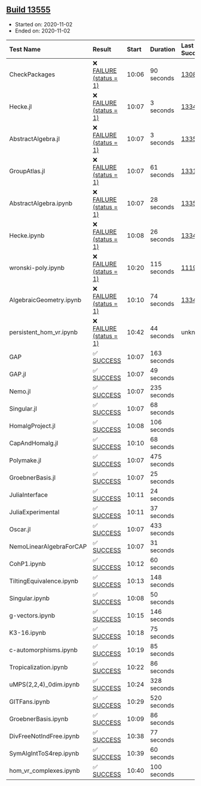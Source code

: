 ## [Build 13555](https://oscarci.mathematik.uni-kl.de/job/oscar/13555/)

* Started on: 2020-11-02
* Ended on: 2020-11-02

| Test Name    | Result | Start | Duration | Last Success | First Failure |
|:-------------|:-------|:------|:---------|:-------------|:--------------|
| CheckPackages | ❌ [FAILURE (status = 1)](https://oscarci.mathematik.uni-kl.de/job/oscar/13555/artifact/logs/build-13555/CheckPackages.log) | 10:06 | 90 seconds | [13085](https://oscarci.mathematik.uni-kl.de/job/oscar/13085/) | [13086](https://oscarci.mathematik.uni-kl.de/job/oscar/13086/) |
| Hecke.jl | ❌ [FAILURE (status = 1)](https://oscarci.mathematik.uni-kl.de/job/oscar/13555/artifact/logs/build-13555/Hecke.jl.log) | 10:07 | 3 seconds | [13341](https://oscarci.mathematik.uni-kl.de/job/oscar/13341/) | [13342](https://oscarci.mathematik.uni-kl.de/job/oscar/13342/) |
| AbstractAlgebra.jl | ❌ [FAILURE (status = 1)](https://oscarci.mathematik.uni-kl.de/job/oscar/13555/artifact/logs/build-13555/AbstractAlgebra.jl.log) | 10:07 | 3 seconds | [13355](https://oscarci.mathematik.uni-kl.de/job/oscar/13355/) | [13356](https://oscarci.mathematik.uni-kl.de/job/oscar/13356/) |
| GroupAtlas.jl | ❌ [FAILURE (status = 1)](https://oscarci.mathematik.uni-kl.de/job/oscar/13555/artifact/logs/build-13555/GroupAtlas.jl.log) | 10:07 | 61 seconds | [13311](https://oscarci.mathematik.uni-kl.de/job/oscar/13311/) | [13312](https://oscarci.mathematik.uni-kl.de/job/oscar/13312/) |
| AbstractAlgebra.ipynb | ❌ [FAILURE (status = 1)](https://oscarci.mathematik.uni-kl.de/job/oscar/13555/artifact/logs/build-13555/AbstractAlgebra.ipynb.log) | 10:07 | 28 seconds | [13355](https://oscarci.mathematik.uni-kl.de/job/oscar/13355/) | [13356](https://oscarci.mathematik.uni-kl.de/job/oscar/13356/) |
| Hecke.ipynb | ❌ [FAILURE (status = 1)](https://oscarci.mathematik.uni-kl.de/job/oscar/13555/artifact/logs/build-13555/Hecke.ipynb.log) | 10:08 | 26 seconds | [13341](https://oscarci.mathematik.uni-kl.de/job/oscar/13341/) | [13342](https://oscarci.mathematik.uni-kl.de/job/oscar/13342/) |
| wronski-poly.ipynb | ❌ [FAILURE (status = 1)](https://oscarci.mathematik.uni-kl.de/job/oscar/13555/artifact/logs/build-13555/wronski-poly.ipynb.log) | 10:20 | 115 seconds | [11192](https://oscarci.mathematik.uni-kl.de/job/oscar/11192/) | [11193](https://oscarci.mathematik.uni-kl.de/job/oscar/11193/) |
| AlgebraicGeometry.ipynb | ❌ [FAILURE (status = 1)](https://oscarci.mathematik.uni-kl.de/job/oscar/13555/artifact/logs/build-13555/AlgebraicGeometry.ipynb.log) | 10:10 | 74 seconds | [13341](https://oscarci.mathematik.uni-kl.de/job/oscar/13341/) | [13342](https://oscarci.mathematik.uni-kl.de/job/oscar/13342/) |
| persistent_hom_vr.ipynb | ❌ [FAILURE (status = 1)](https://oscarci.mathematik.uni-kl.de/job/oscar/13555/artifact/logs/build-13555/persistent_hom_vr.ipynb.log) | 10:42 | 44 seconds | unknown | unknown |
| GAP | ✅ [SUCCESS](https://oscarci.mathematik.uni-kl.de/job/oscar/13555/artifact/logs/build-13555/GAP.log) | 10:07 | 163 seconds |  |  |
| GAP.jl | ✅ [SUCCESS](https://oscarci.mathematik.uni-kl.de/job/oscar/13555/artifact/logs/build-13555/GAP.jl.log) | 10:07 | 49 seconds |  |  |
| Nemo.jl | ✅ [SUCCESS](https://oscarci.mathematik.uni-kl.de/job/oscar/13555/artifact/logs/build-13555/Nemo.jl.log) | 10:07 | 235 seconds |  |  |
| Singular.jl | ✅ [SUCCESS](https://oscarci.mathematik.uni-kl.de/job/oscar/13555/artifact/logs/build-13555/Singular.jl.log) | 10:07 | 68 seconds |  |  |
| HomalgProject.jl | ✅ [SUCCESS](https://oscarci.mathematik.uni-kl.de/job/oscar/13555/artifact/logs/build-13555/HomalgProject.jl.log) | 10:08 | 106 seconds |  |  |
| CapAndHomalg.jl | ✅ [SUCCESS](https://oscarci.mathematik.uni-kl.de/job/oscar/13555/artifact/logs/build-13555/CapAndHomalg.jl.log) | 10:10 | 68 seconds |  |  |
| Polymake.jl | ✅ [SUCCESS](https://oscarci.mathematik.uni-kl.de/job/oscar/13555/artifact/logs/build-13555/Polymake.jl.log) | 10:07 | 475 seconds |  |  |
| GroebnerBasis.jl | ✅ [SUCCESS](https://oscarci.mathematik.uni-kl.de/job/oscar/13555/artifact/logs/build-13555/GroebnerBasis.jl.log) | 10:07 | 25 seconds |  |  |
| JuliaInterface | ✅ [SUCCESS](https://oscarci.mathematik.uni-kl.de/job/oscar/13555/artifact/logs/build-13555/JuliaInterface.log) | 10:11 | 24 seconds |  |  |
| JuliaExperimental | ✅ [SUCCESS](https://oscarci.mathematik.uni-kl.de/job/oscar/13555/artifact/logs/build-13555/JuliaExperimental.log) | 10:11 | 37 seconds |  |  |
| Oscar.jl | ✅ [SUCCESS](https://oscarci.mathematik.uni-kl.de/job/oscar/13555/artifact/logs/build-13555/Oscar.jl.log) | 10:07 | 433 seconds |  |  |
| NemoLinearAlgebraForCAP | ✅ [SUCCESS](https://oscarci.mathematik.uni-kl.de/job/oscar/13555/artifact/logs/build-13555/NemoLinearAlgebraForCAP.log) | 10:07 | 31 seconds |  |  |
| CohP1.ipynb | ✅ [SUCCESS](https://oscarci.mathematik.uni-kl.de/job/oscar/13555/artifact/logs/build-13555/CohP1.ipynb.log) | 10:12 | 60 seconds |  |  |
| TiltingEquivalence.ipynb | ✅ [SUCCESS](https://oscarci.mathematik.uni-kl.de/job/oscar/13555/artifact/logs/build-13555/TiltingEquivalence.ipynb.log) | 10:13 | 148 seconds |  |  |
| Singular.ipynb | ✅ [SUCCESS](https://oscarci.mathematik.uni-kl.de/job/oscar/13555/artifact/logs/build-13555/Singular.ipynb.log) | 10:08 | 50 seconds |  |  |
| g-vectors.ipynb | ✅ [SUCCESS](https://oscarci.mathematik.uni-kl.de/job/oscar/13555/artifact/logs/build-13555/g-vectors.ipynb.log) | 10:15 | 146 seconds |  |  |
| K3-16.ipynb | ✅ [SUCCESS](https://oscarci.mathematik.uni-kl.de/job/oscar/13555/artifact/logs/build-13555/K3-16.ipynb.log) | 10:18 | 75 seconds |  |  |
| c-automorphisms.ipynb | ✅ [SUCCESS](https://oscarci.mathematik.uni-kl.de/job/oscar/13555/artifact/logs/build-13555/c-automorphisms.ipynb.log) | 10:19 | 85 seconds |  |  |
| Tropicalization.ipynb | ✅ [SUCCESS](https://oscarci.mathematik.uni-kl.de/job/oscar/13555/artifact/logs/build-13555/Tropicalization.ipynb.log) | 10:22 | 86 seconds |  |  |
| uMPS(2,2,4)_0dim.ipynb | ✅ [SUCCESS](https://oscarci.mathematik.uni-kl.de/job/oscar/13555/artifact/logs/build-13555/uMPS-2-2-4-_0dim.ipynb.log) | 10:24 | 328 seconds |  |  |
| GITFans.ipynb | ✅ [SUCCESS](https://oscarci.mathematik.uni-kl.de/job/oscar/13555/artifact/logs/build-13555/GITFans.ipynb.log) | 10:29 | 520 seconds |  |  |
| GroebnerBasis.ipynb | ✅ [SUCCESS](https://oscarci.mathematik.uni-kl.de/job/oscar/13555/artifact/logs/build-13555/GroebnerBasis.ipynb.log) | 10:09 | 86 seconds |  |  |
| DivFreeNotIndFree.ipynb | ✅ [SUCCESS](https://oscarci.mathematik.uni-kl.de/job/oscar/13555/artifact/logs/build-13555/DivFreeNotIndFree.ipynb.log) | 10:38 | 77 seconds |  |  |
| SymAlgIntToS4rep.ipynb | ✅ [SUCCESS](https://oscarci.mathematik.uni-kl.de/job/oscar/13555/artifact/logs/build-13555/SymAlgIntToS4rep.ipynb.log) | 10:39 | 60 seconds |  |  |
| hom_vr_complexes.ipynb | ✅ [SUCCESS](https://oscarci.mathematik.uni-kl.de/job/oscar/13555/artifact/logs/build-13555/hom_vr_complexes.ipynb.log) | 10:40 | 100 seconds |  |  |
